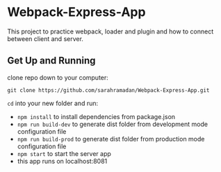 # Webpack-Express-App
This project to practice webpack, loader and plugin and how to connect between client and server.

## Get Up and Running

clone  repo down to your computer:

```
git clone https://github.com/sarahramadan/Webpack-Express-App.git
```

`cd` into your new folder and run:
- ```npm install``` to install dependencies from package.json
- ```npm run build-dev``` to generate dist folder from development mode configuration file 
- ```npm run build-prod``` to generate dist folder from production mode configuration file 
- ```npm start``` to start the server app
- this app runs on localhost:8081


